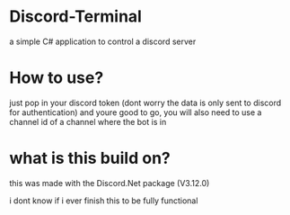 # Discord-Terminal
a simple C# application to control a discord server

# How to use?
just pop in your discord token (dont worry the data is only sent to discord for authentication) and youre good to go, you will also need to use a channel id of a channel where the bot is in

# what is this build on?
this was made with the Discord.Net package (V3.12.0)


i dont know if i ever finish this to be fully functional
